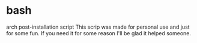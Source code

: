 # bash
arch post-installation script
This scrip was made for personal use and just for some fun. If you need it for some reason I'll be glad it helped someone.
